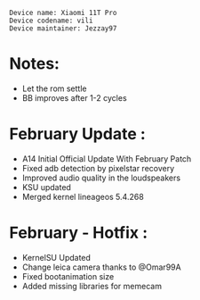 ```
Device name: Xiaomi 11T Pro
Device codename: vili
Device maintainer: Jezzay97
```

# Notes:
- Let the rom settle
- BB improves after 1-2 cycles

# February Update : 
- A14 Initial Official Update With February Patch
- Fixed adb detection by pixelstar recovery
- Improved audio quality in the loudspeakers
- KSU updated
- Merged kernel lineageos 5.4.268
# February - Hotfix :
- KernelSU Updated
- Change leica camera thanks to @Omar99A
- Fixed bootanimation size
- Added missing libraries for memecam
